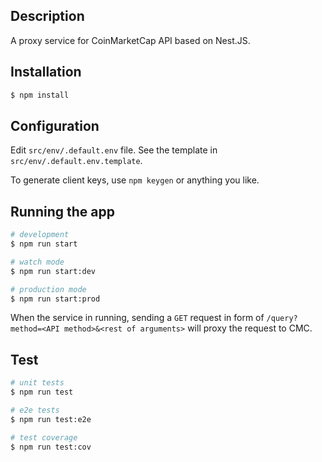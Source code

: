 ## Description

A proxy service for CoinMarketCap API based on Nest.JS.

## Installation

```bash
$ npm install
```

## Configuration

Edit `src/env/.default.env` file. See the template in `src/env/.default.env.template`.

To generate client keys, use `npm keygen` or anything you like.

## Running the app

```bash
# development
$ npm run start

# watch mode
$ npm run start:dev

# production mode
$ npm run start:prod
```

When the service in running, sending a `GET` request in form of `/query?method=<API method>&<rest of arguments>` will proxy the request to CMC.

## Test

```bash
# unit tests
$ npm run test

# e2e tests
$ npm run test:e2e

# test coverage
$ npm run test:cov
```

